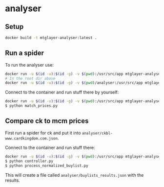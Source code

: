 # analyser

## Setup

```bash
docker build -t mtglayer-analyser:latest .
```

## Run a spider

To run the analyser use:
```bash
docker run -u $(id -u):$(id -g) -v $(pwd):/usr/src/app mtglayer-analyser python match_prices.py
# In the root dir above
docker run -u $(id -u):$(id -g) -v $(pwd)/analyser:/usr/src/app mtglayer-analyser python match_prices.py
```

Connect to the container and run stuff there by yourself:
```bash
docker run -u $(id -u):$(id -g) -v $(pwd):/usr/src/app mtglayer-analyser bash
$ python match_prices.py
```

## Compare ck to mcm prices

First run a spider for ck and put it into `analyser/ckbl-www.cardkingdom.com.json`.

Connect to the container and run stuff there:
```bash
docker run -u $(id -u):$(id -g) -v $(pwd):/usr/src/app mtglayer-analyser bash
$ python controller.py
$ python process_normalized_buylist.py
```

This will create a file called `analyser/buylists_results.json` with the results.
